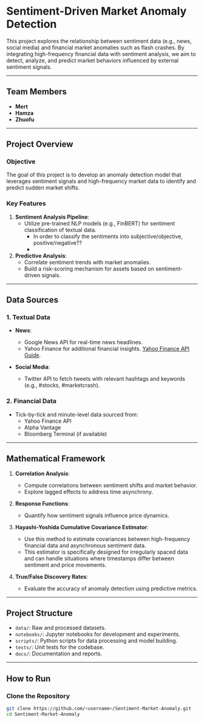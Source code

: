 # Sentiment-Driven Market Anomaly Detection  

This project explores the relationship between sentiment data (e.g., news, social media) and financial market anomalies such as flash crashes. By integrating high-frequency financial data with sentiment analysis, we aim to detect, analyze, and predict market behaviors influenced by external sentiment signals.  

---

## **Team Members**  
- **Mert**  
- **Hamza**  
- **Zhuofu**  

---

## **Project Overview**  
### **Objective**  
The goal of this project is to develop an anomaly detection model that leverages sentiment signals and high-frequency market data to identify and predict sudden market shifts.  

### **Key Features**  
1. **Sentiment Analysis Pipeline**:  
   - Utilize pre-trained NLP models (e.g., FinBERT) for sentiment classification of textual data.
      - In order to classify the sentiments into subjective/objective, positive/negative??
      - 
3. **Predictive Analysis**:  
   - Correlate sentiment trends with market anomalies.  
   - Build a risk-scoring mechanism for assets based on sentiment-driven signals.  

---

## **Data Sources**  
### 1. **Textual Data**  
- **News**:  
  - Google News API for real-time news headlines.  
  - Yahoo Finance for additional financial insights. [Yahoo Finance API Guide](https://algotrading101.com/learn/yahoo-finance-api-guide/).  

- **Social Media**:  
  - Twitter API to fetch tweets with relevant hashtags and keywords (e.g., #stocks, #marketcrash).  

### 2. **Financial Data**  
- Tick-by-tick and minute-level data sourced from:  
  - Yahoo Finance API  
  - Alpha Vantage  
  - Bloomberg Terminal (if available)  

---

## **Mathematical Framework**  
1. **Correlation Analysis**:  
   - Compute correlations between sentiment shifts and market behavior.  
   - Explore lagged effects to address time asynchrony.  

2. **Response Functions**:  
   - Quantify how sentiment signals influence price dynamics.  

3. **Hayashi-Yoshida Cumulative Covariance Estimator**:  
   - Use this method to estimate covariances between high-frequency financial data and asynchronous sentiment data.  
   - This estimator is specifically designed for irregularly spaced data and can handle situations where timestamps differ between sentiment and price movements.

4. **True/False Discovery Rates**:  
   - Evaluate the accuracy of anomaly detection using predictive metrics.  

---

## **Project Structure**  
- `data/`: Raw and processed datasets.  
- `notebooks/`: Jupyter notebooks for development and experiments.  
- `scripts/`: Python scripts for data processing and model building.  
- `tests/`: Unit tests for the codebase.  
- `docs/`: Documentation and reports.  

---

## **How to Run**  

### **Clone the Repository**  
```bash  
git clone https://github.com/<username>/Sentiment-Market-Anomaly.git  
cd Sentiment-Market-Anomaly  
